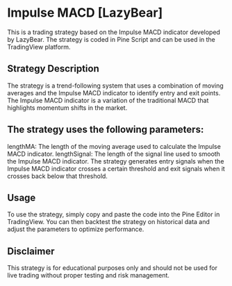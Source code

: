 # Impulse MACD [LazyBear]
This is a trading strategy based on the Impulse MACD indicator developed by LazyBear. The strategy is coded in Pine Script and can be used in the TradingView platform.

## Strategy Description
The strategy is a trend-following system that uses a combination of moving averages and the Impulse MACD indicator to identify entry and exit points. The Impulse MACD indicator is a variation of the traditional MACD that highlights momentum shifts in the market.

## The strategy uses the following parameters:

lengthMA: The length of the moving average used to calculate the Impulse MACD indicator.
lengthSignal: The length of the signal line used to smooth the Impulse MACD indicator.
The strategy generates entry signals when the Impulse MACD indicator crosses a certain threshold and exit signals when it crosses back below that threshold.

## Usage
To use the strategy, simply copy and paste the code into the Pine Editor in TradingView. You can then backtest the strategy on historical data and adjust the parameters to optimize performance.

## Disclaimer
This strategy is for educational purposes only and should not be used for live trading without proper testing and risk management.
